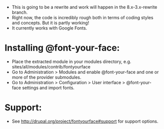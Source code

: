 * This is going to be a rewrite and work will happen in the 8.x-3.x-rewrite branch.
* Right now, the code is incredibly rough both in terms of coding styles and concepts. But it is partly working!
* It currently works with Google Fonts.


Installing @font-your-face:
===========================

- Place the extracted module in your modules directory, e.g. sites/all/modules/contrib/fontyourface
- Go to Administration > Modules and enable @font-your-face and one or more of the provider submodules.
- Go to Administration > Configuration > User interface > @font-your-face settings and import fonts.

Support:
========
- See http://drupal.org/project/fontyourface#support for support options.
